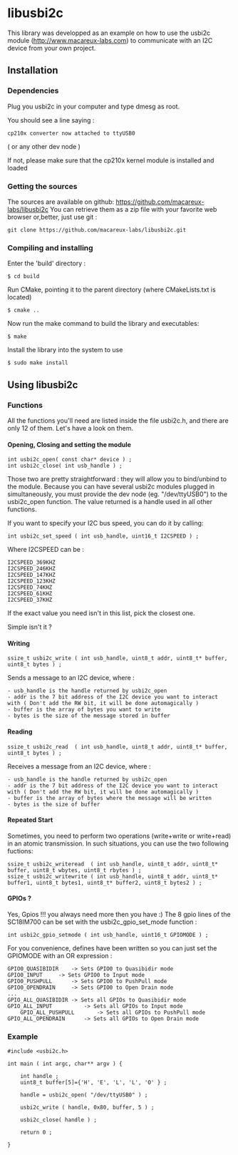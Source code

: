 # libusbi2c

This library was developped as an example on how to use the usbi2c module (http://www.macareux-labs.com) to communicate with 
an I2C device from your own project.

## Installation

### Dependencies

Plug you usbi2c in your computer and type dmesg as root.

You should see a line saying :

	cp210x converter now attached to ttyUSB0

( or any other dev node )

If not, please make sure that the cp210x kernel module is installed and loaded

### Getting the sources

The sources are available on github: https://github.com/macareux-labs/libusbi2c
You can retrieve them as a zip file with your favorite web browser or,better, just use git :

	git clone https://github.com/macareux-labs/libusbi2c.git

### Compiling and installing

Enter the 'build' directory :

	$ cd build

Run CMake, pointing it to the parent directory (where CMakeLists.txt is located)

	$ cmake ..

Now run the make command to build the library and executables:

	$ make

Install the library into the system to use

	$ sudo make install


## Using libusbi2c

### Functions

All the functions you'll need are listed inside the file usbi2c.h, and there are
only 12 of them. Let's have a look on them.

#### Opening, Closing and setting the module

	int usbi2c_open( const char* device ) ;
	int usbi2c_close( int usb_handle ) ;

Those two are pretty straightforward : they will allow you to bind/unbind to the module.
Because you can have several usbi2c modules plugged in simultaneously, you must provide 
the dev node (eg. "/dev/ttyUSB0") to the usbi2c\_open function. The value returned is a handle
used in all other functions.

If you want to specify your I2C bus speed, you can do it by calling:

	int usbi2c_set_speed ( int usb_handle, uint16_t I2CSPEED ) ;

Where I2CSPEED can be :

	I2CSPEED_369KHZ
	I2CSPEED_246KHZ	
	I2CSPEED_147KHZ	
	I2CSPEED_123KHZ	
	I2CSPEED_74KHZ	
	I2CSPEED_61KHZ	
	I2CSPEED_37KHZ


If the exact value you need isn't in this list, pick the closest one.

Simple isn't it ?
 

#### Writing


	ssize_t usbi2c_write ( int usb_handle, uint8_t addr, uint8_t* buffer, uint8_t bytes ) ;

Sends a message to an I2C device, where :

	- usb_handle is the handle returned by usbi2c_open
	- addr is the 7 bit address of the I2C device you want to interact with ( Don't add the RW bit, it will be done automagically )
	- buffer is the array of bytes you want to write 
	- bytes is the size of the message stored in buffer

#### Reading

	ssize_t usbi2c_read  ( int usb_handle, uint8_t addr, uint8_t* buffer, uint8_t bytes ) ;

Receives a message from an I2C device, where :

	- usb_handle is the handle returned by usbi2c_open
	- addr is the 7 bit address of the I2C device you want to interact with ( Don't add the RW bit, it will be done automagically )
	- buffer is the array of bytes where the message will be written
	- bytes is the size of buffer


#### Repeated Start

Sometimes, you need to perform two operations (write+write or write+read) in an atomic transmission. 
In such situations, you can use the two following fuctions:

	ssize_t usbi2c_writeread  ( int usb_handle, uint8_t addr, uint8_t* buffer, uint8_t wbytes, uint8_t rbytes ) ;
	ssize_t usbi2c_writewrite ( int usb_handle, uint8_t addr, uint8_t* buffer1, uint8_t bytes1, uint8_t* buffer2, uint8_t bytes2 ) ;

#### GPIOs ?

Yes, Gpios !!! you always need more then you have :)
The 8 gpio lines of the SC18IM700 can be set with the usbi2c\_gpio\_set\_mode function :

	int usbi2c_gpio_setmode ( int usb_handle, uint16_t GPIOMODE ) ;

For you convenience, defines have been written so you can just set the GPIOMODE with an OR expression :

	GPIO0_QUASIBIDIR 	-> Sets GPIO0 to Quasibidir mode	
	GPIO0_INPUT		-> Sets GPIO0 to Input mode
	GPIO0_PUSHPULL		-> Sets GPIO0 to PushPull mode
	GPIO0_OPENDRAIN		-> Sets GPIO0 to Open Drain mode
	...
	GPIO_ALL_QUASIBIDIR	-> Sets all GPIOs to Quasibidir mode
	GPIO_ALL_INPUT          -> Sets all GPIOs to Input mode
        GPIO_ALL_PUSHPULL       -> Sets all GPIOs to PushPull mode
	GPIO_ALL_OPENDRAIN      -> Sets all GPIOs to Open Drain mode


### Example


	#include <usbi2c.h>

	int main ( int argc, char** argv ) {

		int handle ;
		uint8_t buffer[5]={'H', 'E', 'L', 'L', 'O' } ;

		handle = usbi2c_open( "/dev/ttyUSB0" ) ;
		
		usbi2c_write ( handle, 0x80, buffer, 5 ) ;

		usbi2c_close( handle ) ;
		
		return 0 ;

	}






